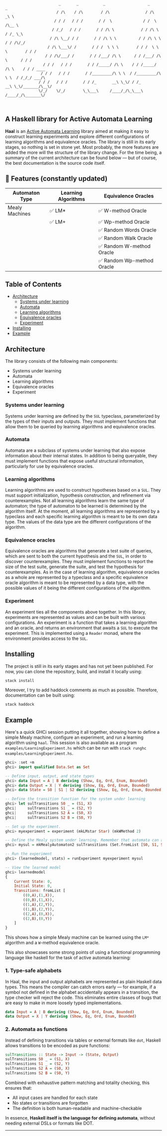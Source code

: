 ```text


                        _       _           _                   _                   _     
                       / /\    / /\        / /\                / /\                _\ \   
                      / / /   / / /       / /  \              / /  \              /\__ \  
                     / /_/   / / /       / / /\ \            / / /\ \            / /_ \_\ 
                    / /\ \__/ / /       / / /\ \ \          / / /\ \ \          / / /\/_/ 
                   / /\ \___\/ /       / / /  \ \ \        / / /  \ \ \        / / /      
                  / / /\/___/ /       / / /___/ /\ \      / / /___/ /\ \      / / /       
                 / / /   / / /       / / /_____/ /\ \    / / /_____/ /\ \    / / / ____   
                / / /   / / /       / /_________/\ \ \  / /_________/\ \ \  / /_/_/ ___/\ 
               / / /   / / /       / / /_       __\ \_\/ / /_       __\ \_\/_______/\__\/ 
               \/_/    \/_/        \_\___\     /____/_/\_\___\     /____/_/\_______\/     

                                                                           

```
## A Haskell library for Active Automata Learning

**Haal** is an [Active Automata Learning](https://wcventure.github.io/Active-Automata-Learning/) library aimed at making it easy to construct learning experiments and explore different configurations of learning algorithms and equivalence oracles. The library is still in its early stages, so nothing is set in stone yet. Most probably, the more features are added the more will the structure of the library change. For the time being, a summary of the current architecture can be found below — but of course, the best documentation is the source code itself.

## 🔧 Features (constantly updated)

| Automaton Type     | Learning Algorithms         | Equivalence Oracles    |
|--------------------|-----------------------------|------------------------|
| Mealy Machines     | ✅ LM\*                     | ✅ W-method Oracle     |
|                    | ✅ LM\+                     | ✅ Wp-method Oracle    |
|                    |                             | ✅ Random Words Oracle |
|                    |                             | ✅ Random Walk Oracle  |
|                    |                             | ✅ Random W-method Oracle |
|                    |                             | ✅ Random Wp-method Oracle  |


## Table of Contents

- [Architecture](#architecture)
  - [Systems under learning](#systems-under-learning)
  - [Automata](#automata)
  - [Learning algorithms](#learning-algorithms)
  - [Equivalence oracles](#equivalence-oracles)
  - [Experiment](#experiment)
- [Installing](#installing)
- [Example](#example)

## Architecture

The library consists of the following main components:
- Systems under learning
- Automata
- Learning algorithms
- Equivalence oracles
- Experiment

### Systems under learning

Systems under learning are defined by the `SUL` typeclass, parameterized by the types of their inputs and outputs. They must implement functions that allow them to be queried by learning algorithms and equivalence oracles.

### Automata

Automata are a subclass of systems under learning that also expose information about their internal states. In addition to being queryable, they must implement functions that expose useful structural information, particularly for use by equivalence oracles.

### Learning algorithms

Learning algorithms are used to construct hypotheses based on a `SUL`. They must support initialization, hypothesis construction, and refinement via counterexamples. Not all learning algorithms learn the same type of automaton; the type of automaton to be learned is determined by the algorithm itself. At the moment, all learning algorithms are represented by a typeclass and each specific learning algorithm is meant to be its own data type. The values of the data type are the different configurations of the algorithm.

### Equivalence oracles

Equivalence oracles are algorithms that generate a test suite of queries, which are sent to both the current hypothesis and the `SUL`, in order to discover counterexamples. They must implement functions to report the size of the test suite, generate the suite, and test the hypothesis for counterexamples. As in the case of learning algorithm, equivalence oracles as a whole are represented by a typeclass and a specific equivalence oracle algorithm is meant to be represented by a data type, with the possible values of it being the different configurations of the algorithm.

### Experiment

An experiment ties all the components above together. In this library, experiments are represented as values and can be built with various configurations. An experiment is a function that takes a learning algorithm and an oracle, and returns an environment that awaits a `SUL` to execute the experiment. This is implemented using a `Reader` monad, where the environment provides access to the `SUL`.

## Installing

The project is still in its early stages and has not yet been published. For now, you can clone the repository, build, and install it locally using:

```bash
stack install
```

Moreover, I try to add haddock comments as much as possible. Therefore, documentation can be built using:

```bash
stack haddock
```

## Example

Here's a quick GHCi session putting it all together, showing how to define a simple Mealy machine, configure an experiment, and run a learning algorithm using `haal`. This session is also available as a program `examples/LearningExperiment.hs` which can be run with `stack runghc examples/LearningExperiment.hs`.

```haskell
ghci> :set +m
ghci> import qualified Data.Set as Set

-- Define input, output, and state types
ghci> data Input = A | B deriving (Show, Eq, Ord, Enum, Bounded)
ghci> data Output = X | Y deriving (Show, Eq, Ord, Enum, Bounded)
ghci> data State = S0 | S1 | S2 deriving (Show, Eq, Ord, Enum, Bounded)

-- Define the transition function for the system under learning
ghci> let sulTransitions S0 _ = (S1, X)
ghci|     sulTransitions S1 _ = (S2, Y)
ghci|     sulTransitions S2 A = (S0, X)
ghci|     sulTransitions S2 B = (S0, Y)

-- Set up the experiment.
ghci> myexperiment = experiment (mkLMstar Star) (mkWMethod 2)

-- Define the Mealy system under learning. Remember that automata can act as suls.
ghci> mysul = mkMealyAutomaton2 sulTransitions (Set.fromList [S0, S1, S2]) S0

-- Run the experiment
ghci> (learnedmodel, stats) = runExperiment myexperiment mysul

-- View the learned model
ghci> learnedmodel
{
    Current State: 0,
    Initial State: 0,
    Transitions: fromList [
        ((0,A),(1,X)),
        ((0,B),(1,X)),
        ((1,A),(2,Y)),
        ((1,B),(2,Y)),
        ((2,A),(0,X)),
        ((2,B),(0,Y))
    ]
}
```

This shows how a simple Mealy machine can be learned using the `LM*` algorithm and a `W`-method equivalence oracle.

This also showcases some strong points of using a functional programming language like haskell for the task of active automata learning:

### 1. Type-safe alphabets

In Haal, the input and output alphabets are represented as plain Haskell data types. This means the compiler can catch errors early — for example, if a symbol not defined in the alphabet accidentally appears in a transition, the type checker will reject the code. This eliminates entire classes of bugs that are easy to make in more loosely typed implementations.

```haskell
data Input = A | B deriving (Show, Eq, Ord, Enum, Bounded)
data Output = X | Y deriving (Show, Eq, Ord, Enum, Bounded)
```

### 2. Automata as functions

Instead of defining transitions via tables or external formats like `dot`, Haskell allows transitions to be encoded as pure functions:

```haskell
sulTransitions :: State -> Input -> (State, Output)
sulTransitions S0 _ = (S1, X)
sulTransitions S1 _ = (S2, Y)
sulTransitions S2 A = (S0, X)
sulTransitions S2 B = (S0, Y)
```

Combined with exhaustive pattern matching and totality checking, this ensures that:
- All input cases are handled for each state
- No states or transitions are forgotten
- The definition is both human-readable and machine-checkable

In essence, **Haskell itself is the language for defining automata**, without needing external DSLs or formats like DOT.

---



